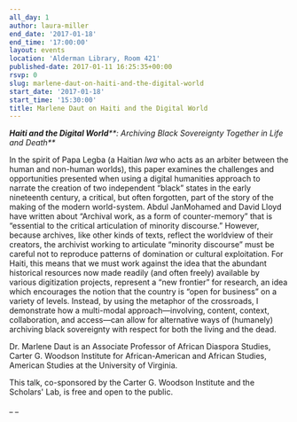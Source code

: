 ```yaml
---
all_day: 1
author: laura-miller
end_date: '2017-01-18'
end_time: '17:00:00'
layout: events
location: 'Alderman Library, Room 421'
published-date: 2017-01-11 16:25:35+00:00
rsvp: 0
slug: marlene-daut-on-haiti-and-the-digital-world
start_date: '2017-01-18'
start_time: '15:30:00'
title: Marlene Daut on Haiti and the Digital World
---
```


_**Haiti and the Digital World****: Archiving Black Sovereignty Together in Life and Death**_

In the spirit of Papa Legba (a Haitian _lwa_ who acts as an arbiter between the human and non-human worlds), this paper examines the challenges and opportunities presented when using a digital humanities approach to narrate the creation of two independent “black” states in the early nineteenth century, a critical, but often forgotten, part of the story of the making of the modern world-system. Abdul JanMohamed and David Lloyd have written about “Archival work, as a form of counter-memory” that is “essential to the critical articulation of minority discourse.” However, because archives, like other kinds of texts, reflect the worldview of their creators, the archivist working to articulate “minority discourse” must be careful not to reproduce patterns of domination or cultural exploitation. For Haiti, this means that we must work against the idea that the abundant historical resources now made readily (and often freely) available by various digitization projects, represent a “new frontier” for research, an idea which encourages the notion that the country is “open for business” on a variety of levels. Instead, by using the metaphor of the crossroads, I demonstrate how a multi-modal approach—involving, content, context, collaboration, and access—can allow for alternative ways of (humanely) archiving black sovereignty with respect for both the living and the dead.

Dr. Marlene Daut is an Associate Professor of African Diaspora Studies, Carter G. Woodson Institute for African-American and African Studies, American Studies at the University of Virginia.

This talk, co-sponsored by the Carter G. Woodson Institute and the Scholars' Lab, is free and open to the public.



_ _


